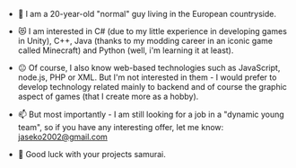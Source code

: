 - 👀 I am a 20-year-old "normal" guy living in the European countryside.

- 😻 I am interested in C# (due to my little experience in developing games in Unity), C++, Java (thanks to my modding career in an iconic game called Minecraft) and Python (well, i'm learning it at least).

- 😐 Of course, I also know web-based technologies such as JavaScript, node.js, PHP or XML. But I'm not interested in them - I would prefer to develop technology related mainly to backend and of course the graphic aspect of games (that I create more as a hobby).

- 📫 But most importantly - I am still looking for a job in a "dynamic young team", so if you have any interesting offer, let me know: jaseko2002@gmail.com

- 💪 Good luck with your projects samurai.

